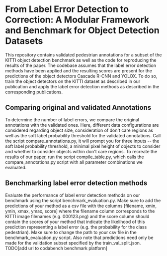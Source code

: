 # From Label Error Detection to Correction: A Modular Framework and Benchmark for Object Detection Datasets

This repository contains validated pedestrian annotations for a subset of the KITTI object detection benchmark as well as the code for reproducing the results of the paper. The codebase assumes that the label error detection methods have been applied and the resulting scores are present for the predictions of the object detectors Cascade R-CNN and YOLOX. To do so, train the object detectors on the KITTI dataset as described in our publication and apply the label error detection methods as described in the corresponding publications.

## Comparing original and validated Annotations
To determine the number of label errors, we compare the original annotations with the validated ones. Here, different data configurations are considered regarding object size, consideration of don't care regions as well as the soft label probability threshold for the validated annotations.
Call the script compare_annotations.py, it will prompt you for three inputs -- the soft label probability threshold, a minimal pixel height of objects to consider and whether to consider objects within don't care regions. To recreate the results of our paper, run the script compile_table.py, which calls the compare_annotations.py script with all parameter combinations we evaluated.

## Benchmarking label error detection methods
Evaluate the performance of label error detection methods on our benchmark using the script benchmark_evaluation.py. Make sure to add the predictions of your method as a csv file with the columns [filename, xmin, ymin, xmax, ymax, score] where the filename column corresponds to the KITTI image filenames (e.g. 000123.png) and the score column should contain the scores of your method that indicate the likelihood of this prediction representing a label error (e.g. the probability for the class pedestrian).
Make sure to change the path to your csv file in the benchmark_evaluation.py script. Also note that predictions need only be made for the validation subset specified by the train_val_split.json.
TODO[add url to codabench benchmark platform]

